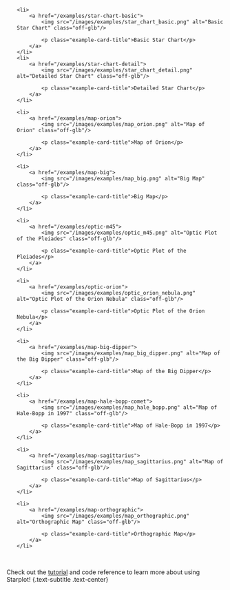 <div class="grid cards examples" markdown>


<ul>

    <li>
        <a href="/examples/star-chart-basic">
            <img src="/images/examples/star_chart_basic.png" alt="Basic Star Chart" class="off-glb"/>

            <p class="example-card-title">Basic Star Chart</p>
        </a>
    </li>
    <li>
        <a href="/examples/star-chart-detail">
            <img src="/images/examples/star_chart_detail.png" alt="Detailed Star Chart" class="off-glb"/>

            <p class="example-card-title">Detailed Star Chart</p>
        </a>
    </li>

    <li>
        <a href="/examples/map-orion">
            <img src="/images/examples/map_orion.png" alt="Map of Orion" class="off-glb"/>

            <p class="example-card-title">Map of Orion</p>
        </a>
    </li>

    <li>
        <a href="/examples/map-big">
            <img src="/images/examples/map_big.png" alt="Big Map" class="off-glb"/>

            <p class="example-card-title">Big Map</p>
        </a>
    </li>

    <li>
        <a href="/examples/optic-m45">
            <img src="/images/examples/optic_m45.png" alt="Optic Plot of the Pleiades" class="off-glb"/>

            <p class="example-card-title">Optic Plot of the Pleiades</p>
        </a>
    </li>

    <li>
        <a href="/examples/optic-orion">
            <img src="/images/examples/optic_orion_nebula.png" alt="Optic Plot of the Orion Nebula" class="off-glb"/>

            <p class="example-card-title">Optic Plot of the Orion Nebula</p>
        </a>
    </li>

    <li>
        <a href="/examples/map-big-dipper">
            <img src="/images/examples/map_big_dipper.png" alt="Map of the Big Dipper" class="off-glb"/>

            <p class="example-card-title">Map of the Big Dipper</p>
        </a>
    </li>

    <li>
        <a href="/examples/map-hale-bopp-comet">
            <img src="/images/examples/map_hale_bopp.png" alt="Map of Hale-Bopp in 1997" class="off-glb"/>

            <p class="example-card-title">Map of Hale-Bopp in 1997</p>
        </a>
    </li>

    <li>
        <a href="/examples/map-sagittarius">
            <img src="/images/examples/map_sagittarius.png" alt="Map of Sagittarius" class="off-glb"/>

            <p class="example-card-title">Map of Sagittarius</p>
        </a>
    </li>

    <li>
        <a href="/examples/map-orthographic">
            <img src="/images/examples/map_orthographic.png" alt="Orthographic Map" class="off-glb"/>

            <p class="example-card-title">Orthographic Map</p>
        </a>
    </li>

</ul>


</div>

<br/>

Check out the [tutorial](tutorial.md) and code reference to learn more about using Starplot!
{.text-subtitle .text-center}

<br/>
<br/>

